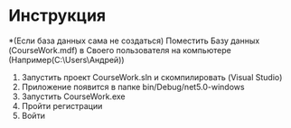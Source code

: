 # Инструкция
*(Если база данных сама не создаться) Поместить Базу данных (CourseWork.mdf) в Своего пользователя на компьютере (Например(C:\Users\Андрей))
1) Запустить проект CourseWork.sln и скомпилировать (Visual Studio)
2) Приложение появится в папке bin/Debug/net5.0-windows
3) Запустить CourseWork.exe
4) Пройти регистрации
5) Войти
